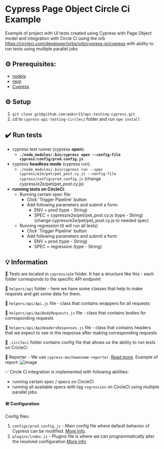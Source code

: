 # Cypress Page Object Circle Ci Example
Example of project with UI tests created using Cypress with Page Object model and integration with Circle Ci using the orb https://circleci.com/developer/orbs/orb/cypress-io/cypress with ability to run tests using multiple parallel jobs

## :gear: Prerequisites:

- [nodejs](https://nodejs.org/en/)
- [npm](https://docs.npmjs.com/about-npm)
- [Cypress](https://www.cypress.io/)

## :gear: Setup

1. `git clone git@github.com:maksr13/api-testing-cypress.git`
2. cd to `cypress-api-testing-circleci` folder and run `npm install`


## :heavy_check_mark: Run tests

- cypress test runner (cypress __open__):
    - **`./node_modules/.bin/cypress open --config-file cypress/config/prod.config.js`**
- cypress __headless mode__ (cypress run):
    - `./node_modules/.bin/cypress run --spec cypress/e2e/pet/pet_post.cy.js --config-file cypress/config/prod.config.js` (change cypress/e2e/pet/pet_post.cy.js)
- **running tests on CircleCi**:
    - Running certain spec file:
        - Click 'Trigger Pipeline' button
        - Add following parameters and submit a form:
            - ENV = prod (type - String)
            - SPEC = cypress/e2e/pet/pet_post.cy.js (type - String) (change cypress/e2e/pet/pet_post.cy.js  to needed spec)
    - Running regression (it will run all tests)
        - Click 'Trigger Pipeline' button
        - Add following parameters and submit a form
            - ENV = prod (type - String)
            - SPEC = regression (type - String)

## :bulb: Information
:file_folder: Tests are located in `cypress/e2e` folder.
It has a structure like this - each folder corresponds to the specific API endpoint

:file_folder: `helpers/api` folder - here we have some classes that help to make requests and get some data for them.

:file_folder: `helpers/api/Api.js` file - class that contains wrappers for all requests

:file_folder: `helpers/api/ApiBodyRequests.js` file - class that contains bodies for corresponding requests

:file_folder: `helpers/api/ApiHeadersResponses.js` file - class that contains headers that we expect to see in the response after making corresponding requests

:file_folder: `.circleci` folder contains config file that allows us the ability to run tests on CricleCi

📝 Reporter
    - We use `cypress-mochawesome-reporter`. [Read more](https://www.npmjs.com/package/cypress-mochawesome-reporter). Example of report:
![image](https://github.com/maksr13/cypress-page-object-circleci/assets/22858879/5b881025-097e-4d81-be6e-3d8a4b6c681e)

✅ Circle Ci integration is implemented with following abilities:
- running certain spec / specs on CircleCI
- running all available specs with tag `regression` on CircleCI using multiple parallel jobs

#### :hammer_and_wrench: Configuration
Config files:
1. `configs/prod.config.js` - Main config file where default behavior of Cypress can be modified. [More info](https://docs.cypress.io/guides/references/configuration).
2. `plugins/index.js` - Plugins file is where we can programmatically alter the resolved configuration [More info](https://docs.cypress.io/guides/tooling/plugins-guide#Use-Cases)

